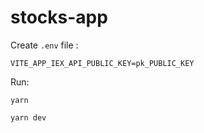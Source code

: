 # stocks-app

Create `.env` file :

```
VITE_APP_IEX_API_PUBLIC_KEY=pk_PUBLIC_KEY
```

Run:

`yarn`

`yarn dev`
